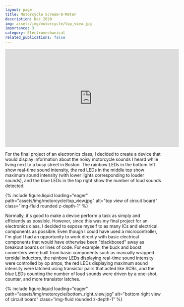 ```yaml
---
layout: page
title: Motorcycle Scream-O-Meter
description: Dec 2020
img: assets/img/motorcycle/top_view.jpg
importance: 3
category: Electromechanical
related_publications: false
---
```



<div class="embed-responsive embed-responsive-16by9 mt-4 mb-3">
    <iframe width="560" height="315" src="https://www.youtube.com/embed/3FrCdwkI1sk?si=3kj0fYXVehPimOwN" title="YouTube video player" frameborder="0" allow="accelerometer; autoplay; clipboard-write; encrypted-media; gyroscope; picture-in-picture; web-share" referrerpolicy="strict-origin-when-cross-origin" allowfullscreen></iframe>
</div>

For the final project of an electronics class, I decided to create a device that would display information about the noisy motorcycle sounds I heard while living next to a busy street in Boston. The rainbow LEDs in the bottom left show real-time sound intensity, the red LEDs in the middle top show maximum sound intensity (with lower lights corresponding to louder sounds), and the blue LEDs in the top right show the number of loud sounds detected.

<div class="row justify-content-center">
    <div class="col-sm-12 mt-3">
        {% include figure.liquid loading="eager" path="assets/img/motorcycle/top_view.jpg" alt="top view of circuit board" class="img-fluid rounded z-depth-1" %}
    </div>
</div>

Normally, it's good to make a device perform a task as simply and efficiently as possible. However, since this was my final project for an electronics class, I decided to expose myself to as many ICs and electrical components as possible. Even though I could have used a microcontroller, I'm glad I had an opportunity to work directly with basic electrical components that would have otherwise been "blackboxed" away as breakout boards or lines of code. For example, the buck and boost converters were built from basic components such as manually wrapped toroidal inductors, the rainbow LEDs displaying real-time sound intensity were controlled by op amps, the red LEDs displaying maximum sound intensity were latched using transistor pairs that acted like SCRs, and the blue LEDs counting the number of loud sounds were driven by a one-shot, counter, and more transistor latches.

<div class="row justify-content-center">
    <div class="col-sm-10 mt-3">
        {% include figure.liquid loading="eager" path="assets/img/motorcycle/bottom_right_view.jpg" alt="bottom right view of circuit board" class="img-fluid rounded z-depth-1" %}
    </div>
</div>

